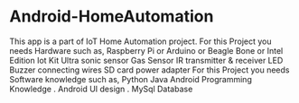 # Android-HomeAutomation
This app is a part of IoT Home Automation project.
 For this Project you needs Hardware such as,
Raspberry Pi or Arduino or Beagle Bone or Intel Edition Iot Kit
Ultra sonic sensor
Gas Sensor
IR transmitter & receiver LED
Buzzer
connecting wires
SD card
power adapter
For this Project you needs Software knowledge such as,
Python
Java
Android Programming Knowledge .
Android UI design .
MySql Database


